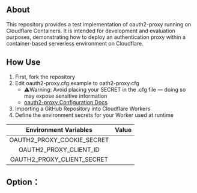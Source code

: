 ## About

This repository provides a test implementation of oauth2-proxy running on Cloudflare Containers.
It is intended for development and evaluation purposes, demonstrating how to deploy an authentication proxy within a container-based serverless environment on Cloudflare.

## How Use

1. First, fork the repository
2. Edit oauth2-proxy.cfg.example to oath2-proxy.cfg
    - ⚠️Warning: Avoid placing your SECRET in the .cfg file — doing so may expose sensitive information
    - [oauth2-proxy Configuration Docs](https://oauth2-proxy.github.io/oauth2-proxy/configuration/overview/) 
3. Importing a GitHub Repository into Cloudflare Workers
4. Define the environment secrets for your Worker used at runtime

| Environment Variables      |  Value   |
| :---: | :---: |
| OAUTH2_PROXY_COOKIE_SECRET |          |
| OAUTH2_PROXY_CLIENT_ID     |          |
| OAUTH2_PROXY_CLIENT_SECRET |          |

## Option：
